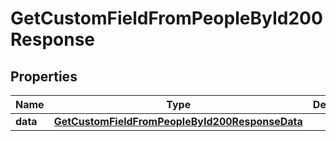 

# GetCustomFieldFromPeopleById200Response


## Properties

| Name | Type | Description | Notes |
|------------ | ------------- | ------------- | -------------|
|**data** | [**GetCustomFieldFromPeopleById200ResponseData**](GetCustomFieldFromPeopleById200ResponseData.md) |  |  |



